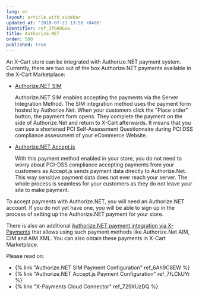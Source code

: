 ```yaml
---
lang: en
layout: article_with_sidebar
updated_at: '2018-07-21 13:58 +0400'
identifier: ref_3fG0OGvw
title: Authorize.NET
order: 500
published: true
---
```

An X-Cart store can be integrated with Authorize.NET payment system. Currently, there are two out of the box Authorize.NET payments available in the X-Cart Marketplace:

* [Authorize.NET SIM](https://market.x-cart.com/addons/authorize-net-sim.html "Authorize.NET")
  
  Authorize.NET SIM enables accepting the payments via the Server Integration Method. The SIM integration method uses the payment form hosted by Authorize.Net. When your customers click the "Place order" button, the payment form opens. They complete the payment on the side of Authorize.Net and return to X-Cart afterwards. It means that you can use a shortened PCI Self-Assessment Questionnaire during PCI DSS compliance assessment of your eCommerce Website.
  
* [Authorize.NET Accept.js](https://market.x-cart.com/addons/authorize-net-accept-js.html "Authorize.NET")
  
  With this payment method enabled in your store, you do not need to worry about PCI-DSS compliance accepting payments from your customers as Accept.js sends payment data directly to Authorize.Net. This way sensitive payment data does not ever reach your server. The whole process is seamless for your customers as they do not leave your site to make payment.

To accept payments with Authorize.NET, you will need an Authorize.NET account. If you do not yet have one, you will be able to sign up in the process of setting up the Authorize.NET payment for your store.

There is also an additional [Authorize.NET payment integration via X-Payments](https://market.x-cart.com/addons/x-payments-cloud.html "Authorize.NET") that allows using such payment methods like Authorize.Net AIM, CIM and AIM XML. You can also obtain these payments in X-Cart Marketplace.

Please read on:

* {% link "Authorize.NET SIM Payment Configuration" ref_6Ah9C8EW %}
* {% link "Authorize.NET Accept.js Payment Configuration" ref_7fLCkUYr %}
* {% link "X-Payments Cloud Connector" ref_729XUzDQ %}

